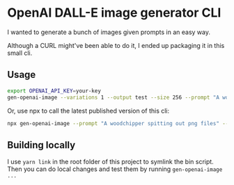 # OpenAI DALL-E image generator CLI

I wanted to generate a bunch of images given prompts in an easy way.

Although a CURL might've been able to do it, I ended up packaging it in this small cli.

## Usage

```bash
export OPENAI_API_KEY=your-key
gen-openai-image --variations 1 --output test --size 256 --prompt "A worm eating an apple"
```

Or, use npx to call the latest published version of this cli:

```bash
npx gen-openai-image --prompt "A woodchipper spitting out png files" --key "your api key"
```


## Building locally

I use `yarn link` in the root folder of this project to symlink the bin script. Then you can do local changes and test them by running `gen-openai-image ...`